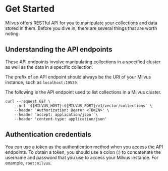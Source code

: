 # Get Started

Milvus offers RESTful API for you to manipulate your collections and data stored in them. Before you dive in, there are several things that are worth noting:

## Understanding the API endpoints

These API endpoints involve manipulating collections in a specified cluster as well as the data in a specific collection.

The prefix of an API endpoint should always be the URI of your Milvus instance, such as `localhost:19530`.

The following is the API endpoint used to list collections in a Milvus cluster.

```shell
curl --request GET \
    --url '${MILVUS_HOST}:${MILVUS_PORT}/v1/vector/collections' \
    --header 'Authorization: Bearer <TOKEN>' \
    --header 'accept: application/json' \
    --header 'content-type: application/json'
```

## Authentication credentials

You can use a token as the authentication method when you access the API endpoints. To obtain a token, you should use a colon (:) to concatenate the username and password that you use to access your Milvus instance. For example, `root:milvus`.
